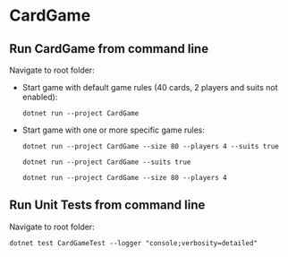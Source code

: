 # CardGame

## Run CardGame from command line

Navigate to root folder:

- Start game with default game rules (40 cards, 2 players and suits not enabled):

	  dotnet run --project CardGame

- Start game with one or more specific game rules: 
	
	  dotnet run --project CardGame --size 80 --players 4 --suits true
	
	  dotnet run --project CardGame --suits true
 
	  dotnet run --project CardGame --size 80 --players 4

## Run Unit Tests from command line

Navigate to root folder:

	dotnet test CardGameTest --logger "console;verbosity=detailed"
